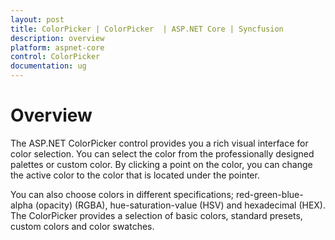 ```yaml
---
layout: post
title: ColorPicker | ColorPicker  | ASP.NET Core | Syncfusion
description: overview
platform: aspnet-core
control: ColorPicker
documentation: ug
---
```


# Overview

The ASP.NET ColorPicker control provides you a rich visual interface for color selection. You can select the color from the professionally designed palettes or custom color. By clicking a point on the color, you can change the active color to the color that is located under the pointer. 

You can also choose colors in different specifications; red-green-blue-alpha (opacity) (RGBA), hue-saturation-value (HSV) and hexadecimal (HEX). The ColorPicker provides a selection of basic colors, standard presets, custom colors and color swatches. 

